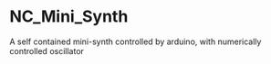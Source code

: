# NC_Mini_Synth
A self contained mini-synth controlled by arduino, with numerically controlled oscillator
